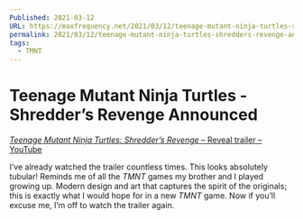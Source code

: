 ```yaml
---
Published: 2021-03-12
URL: https://maxfrequency.net/2021/03/12/teenage-mutant-ninja-turtles-shredders-revenge-announced/
permalink: 2021/03/12/teenage-mutant-ninja-turtles-shredders-revenge-announced/
tags:
  - TMNT
---
```

# Teenage Mutant Ninja Turtles - Shredder’s Revenge Announced

[*Teenage Mutant Ninja Turtles: Shredder’s Revenge* – Reveal trailer – YouTube](https://www.youtube.com/watch?v=gHMYwrC7oAo)

I’ve already watched the trailer countless times. This looks absolutely tubular! Reminds me of all the *TMNT* games my brother and I played growing up. Modern design and art that captures the spirit of the originals; this is exactly what I would hope for in a new *TMNT* game. Now if you’ll excuse me, I’m off to watch the trailer again.
